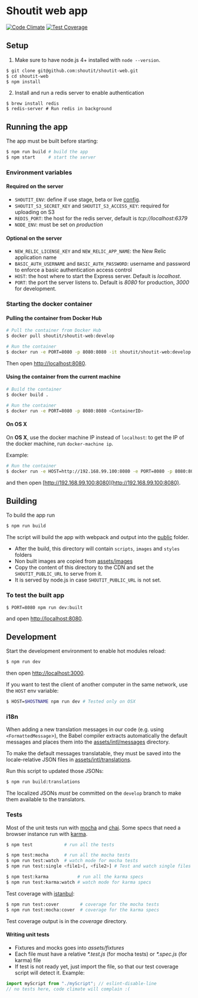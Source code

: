 # Shoutit web app

[![Code Climate](https://codeclimate.com/repos/56c5b6fcc2ad1f39dc002b07/badges/1b41af543e8e6c516c95/gpa.svg)](https://codeclimate.com/repos/56c5b6fcc2ad1f39dc002b07/feed) [![Test Coverage](https://codeclimate.com/repos/56c5b6fcc2ad1f39dc002b07/badges/1b41af543e8e6c516c95/coverage.svg)](https://codeclimate.com/repos/56c5b6fcc2ad1f39dc002b07/coverage)

## Setup

1. Make sure to have node.js 4+ installed with `node --version`.

```bash
$ git clone git@github.com:shoutit/shoutit-web.git
$ cd shoutit-web
$ npm install
```

2. Install and run a redis server to enable authentication

```
$ brew install redis
$ redis-server # Run redis in background
```

## Running the app

The app must be built before starting:

```bash
$ npm run build # build the app
$ npm start     # start the server
```

### Environment variables

#### Required on the server

* `SHOUTIT_ENV`: define if use stage, beta or live [config](config).
* `SHOUTIT_S3_SECRET_KEY` and `SHOUTIT_S3_ACCESS_KEY`: required for uploading on S3
* `REDIS_PORT`: the host for the redis server, default is *tcp://localhost:6379*
* `NODE_ENV`: must be set on *production*

#### Optional on the server

* `NEW_RELIC_LICENSE_KEY` and `NEW_RELIC_APP_NAME`: the New Relic application name
* `BASIC_AUTH_USERNAME` and `BASIC_AUTH_PASSWORD`: username and password to enforce a basic authentication access control
* `HOST`: the host where to start the Express server. Default is *localhost*.
* `PORT`: the port the server listens to. Default is *8080* for production, *3000* for development.

### Starting the docker container

#### Pulling the container from Docker Hub

```bash
# Pull the container from Docker Hub
$ docker pull shoutit/shoutit-web:develop

# Run the container
$ docker run -e PORT=8080 -p 8080:8080 -it shoutit/shoutit-web:develop
```

Then open [http://localhost:8080](http://localhost:8080).

#### Using the container from the current machine

```bash
# Build the container
$ docker build .

# Run the container
$ docker run -e PORT=8080 -p 8080:8080 <ContainerID>
```

#### On OS X

On **OS X**, use the docker machine IP instead of `localhost`: to get the IP of the docker machine, run `docker-machine ip`.

Example:

```bash
# Run the container
$ docker run -e HOST=http://192.168.99.100:8080 -e PORT=8080 -p 8080:8080 -it shoutit/shoutit-web:develop
```

and then open [http://192.168.99.100:8080](http://192.168.99.100:8080).

## Building

To build the app run

```bash
$ npm run build
```

The script will build the app with webpack and output into the [public](public) folder.

* After the build, this directory will contain `scripts`, `images` and `styles` folders
* Non built images are copied from [assets/images](assets/images)
* Copy the content of this directory to the CDN and set the `SHOUTIT_PUBLIC_URL` to serve from it.
* It is served by node.js in case `SHOUTIT_PUBLIC_URL` is not set.

### To test the built app

```
$ PORT=8080 npm run dev:built
```

and open [http://localhost:8080](http://localhost:8080).

## Development

Start the development environment to enable hot modules reload:

```bash
$ npm run dev
```

then open  [http://localhost:3000](http://localhost:3000).

If you want to test the client of another computer in the same network, use the `HOST` env variable:

```bash
$ HOST=$HOSTNAME npm run dev # Tested only on OSX
```

### i18n

When adding a new translation messages in our code (e.g. using `<FormattedMessage`>), the Babel compiler extracts automatically the default messages and places them into the [assets/intl/messages](https://github.com/shoutit/shoutit-web/tree/develop/assets/intl/messages/app) directory. 

To make the default messages translatable, they must be saved into the locale-relative JSON files in   [assets/intl/translations](https://github.com/shoutit/shoutit-web/tree/develop/assets/intl/translations).

Run this script to updated those JSONs:

```bash
$ npm run build:translations
```

The localized JSONs *must* be committed on the `develop` branch to make them available to the translators.

### Tests

Most of the unit tests run with [mocha](http://mochajs.org) and [chai](http://chaijs.com).
Some specs that need a browser instance run with [karma](https://karma-runner.github.io).

```bash
$ npm test            # run all the tests

$ npm test:mocha      # run all the mocha tests
$ npm run test:watch  # watch mode for mocha tests
$ npm run test:single <file1>[, <file2>] # Test and watch single files with mocha

$ npm test:karma           # run all the karma specs
$ npm run test:karma:watch # watch mode for karma specs

```

Test coverage with [istanbul](https://github.com/gotwarlost/istanbul):

```bash
$ npm run test:cover        # coverage for the mocha tests
$ npm run test:mocha:cover  # coverage for the karma specs
```

Test coverage output is in the _coverage_ directory.

#### Writing unit tests

* Fixtures and mocks goes into _assets/fixtures_
* Each file must have a relative _*.test.js_  (for mocha tests) or _*.spec.js_ (for karma) file
* If test is not ready yet, just import the file, so that our test coverage script will detect it. Example:

```js
import myScript from "./myScript"; // eslint-disable-line
// no tests here, code climate will complain :(
```
